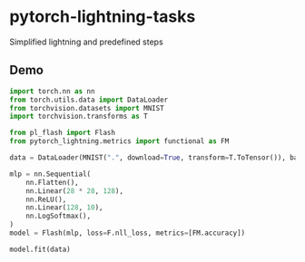 # pytorch-lightning-tasks
Simplified lightning and predefined steps

## Demo

```python
import torch.nn as nn
from torch.utils.data import DataLoader
from torchvision.datasets import MNIST
import torchvision.transforms as T

from pl_flash import Flash
from pytorch_lightning.metrics import functional as FM

data = DataLoader(MNIST(".", download=True, transform=T.ToTensor()), batch_size=32)

mlp = nn.Sequential(
    nn.Flatten(),
    nn.Linear(28 * 28, 128),
    nn.ReLU(),
    nn.Linear(128, 10),
    nn.LogSoftmax(),
)
model = Flash(mlp, loss=F.nll_loss, metrics=[FM.accuracy])

model.fit(data)
```
